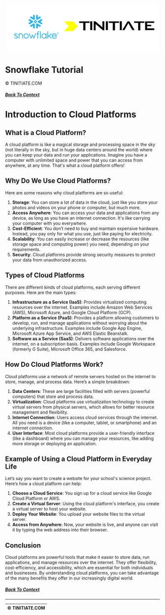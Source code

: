 ![Snowflake Tinitiate Image](snowflake_tinitiate.png)
# Snowflake Tutorial
&copy; TINITIATE.COM

##### [Back To Context](./README.md)

# Introduction to Cloud Platforms

## What is a Cloud Platform?

A cloud platform is like a magical storage and processing space in the sky (not literally in the sky, but in huge data centers around the world) where you can keep your data and run your applications. Imagine you have a computer with unlimited space and power that you can access from anywhere, at any time. That's what a cloud platform offers!

## Why Do We Use Cloud Platforms?

Here are some reasons why cloud platforms are so useful:

1. **Storage**: You can store a lot of data in the cloud, just like you store your photos and videos on your phone or computer, but much more.
2. **Access Anywhere**: You can access your data and applications from any device, as long as you have an internet connection. It's like carrying your computer with you everywhere.
3. **Cost-Efficient**: You don’t need to buy and maintain expensive hardware. Instead, you pay only for what you use, just like paying for electricity.
4. **Scalability**: You can easily increase or decrease the resources (like storage space and computing power) you need, depending on your requirements.
5. **Security**: Cloud platforms provide strong security measures to protect your data from unauthorized access.

## Types of Cloud Platforms

There are different kinds of cloud platforms, each serving different purposes. Here are the main types:

1. **Infrastructure as a Service (IaaS)**: Provides virtualized computing resources over the internet. Examples include Amazon Web Services (AWS), Microsoft Azure, and Google Cloud Platform (GCP).
2. **Platform as a Service (PaaS)**: Provides a platform allowing customers to develop, run, and manage applications without worrying about the underlying infrastructure. Examples include Google App Engine, Microsoft Azure App Service, and AWS Elastic Beanstalk.
3. **Software as a Service (SaaS)**: Delivers software applications over the internet, on a subscription basis. Examples include Google Workspace (formerly G Suite), Microsoft Office 365, and Salesforce.

## How Do Cloud Platforms Work?

Cloud platforms use a network of remote servers hosted on the internet to store, manage, and process data. Here’s a simple breakdown:

1. **Data Centers**: These are large facilities filled with servers (powerful computers) that store and process data.
2. **Virtualization**: Cloud platforms use virtualization technology to create virtual servers from physical servers, which allows for better resource management and flexibility.
3. **Internet Connection**: Users access cloud services through the internet. All you need is a device (like a computer, tablet, or smartphone) and an internet connection.
4. **User Interface**: Most cloud platforms provide a user-friendly interface (like a dashboard) where you can manage your resources, like adding more storage or deploying an application.

## Example of Using a Cloud Platform in Everyday Life

Let’s say you want to create a website for your school's science project. Here’s how a cloud platform can help:

1. **Choose a Cloud Service**: You sign up for a cloud service like Google Cloud Platform or AWS.
2. **Create a Virtual Server**: Using the cloud platform's interface, you create a virtual server to host your website.
3. **Deploy Your Website**: You upload your website files to the virtual server.
4. **Access from Anywhere**: Now, your website is live, and anyone can visit it by typing the web address into their browser.

## Conclusion

Cloud platforms are powerful tools that make it easier to store data, run applications, and manage resources over the internet. They offer flexibility, cost-efficiency, and accessibility, which are essential for both individuals and businesses. By understanding cloud platforms, you can take advantage of the many benefits they offer in our increasingly digital world.

##### [Back To Context](./README.md)
***
| &copy; TINITIATE.COM |
|----------------------|